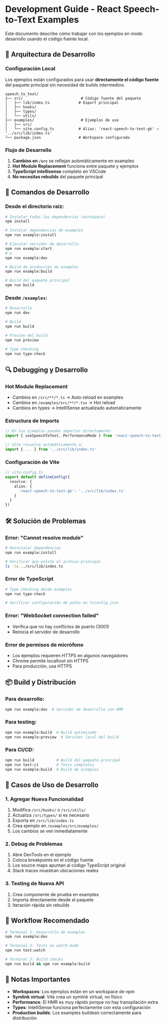 # Development Guide - React Speech-to-Text Examples

Este documento describe cómo trabajar con los ejemplos en modo desarrollo usando el código fuente local.

## 🔧 Arquitectura de Desarrollo

### Configuración Local
Los ejemplos están configurados para usar **directamente el código fuente** del paquete principal sin necesidad de builds intermedios:

```
speech_to_text/
├── src/                          # Código fuente del paquete
│   ├── lib/index.ts             # Export principal
│   ├── hooks/
│   ├── types/
│   └── utils/
├── examples/                     # Ejemplos de uso
│   ├── src/
│   └── vite.config.ts           # Alias: 'react-speech-to-text-gk' → '../src/lib/index.ts'
└── package.json                 # Workspace configurado
```

### Flujo de Desarrollo

1. **Cambios en `/src`** se reflejan automáticamente en examples
2. **Hot Module Replacement** funciona entre paquete y ejemplos
3. **TypeScript intellisense** completo en VSCode
4. **No necesitas rebuilds** del paquete principal

## 🚀 Comandos de Desarrollo

### Desde el directorio raíz:
```bash
# Instalar todas las dependencias (workspace)
npm install

# Instalar dependencias de examples
npm run example:install

# Ejecutar servidor de desarrollo
npm run example:start
# o
npm run example:dev

# Build de producción de examples
npm run example:build

# Build del paquete principal
npm run build
```

### Desde `/examples`:
```bash
# Desarrollo
npm run dev

# Build
npm run build

# Preview del build
npm run preview

# Type checking
npm run type-check
```

## 🔍 Debugging y Desarrollo

### Hot Module Replacement
- Cambios en `/src/**/*.ts` → Auto-reload en examples
- Cambios en `/examples/src/**/*.tsx` → Hot reload
- Cambios en types → IntelliSense actualizado automáticamente

### Estructura de Imports
```typescript
// En los ejemplos puedes importar directamente:
import { useSpeechToText, PerformanceMode } from 'react-speech-to-text-gk'

// Vite resuelve automáticamente a:
import { ... } from '../src/lib/index.ts'
```

### Configuración de Vite
```typescript
// vite.config.ts
export default defineConfig({
  resolve: {
    alias: {
      'react-speech-to-text-gk': '../src/lib/index.ts'
    }
  }
})
```

## 🛠️ Solución de Problemas

### Error: "Cannot resolve module"
```bash
# Reinstalar dependencias
npm run example:install

# Verificar que existe el archivo principal
ls -la ../src/lib/index.ts
```

### Error de TypeScript
```bash
# Type checking desde examples
npm run type-check

# Verificar configuración de paths en tsconfig.json
```

### Error: "WebSocket connection failed"
- Verifica que no hay conflictos de puerto (3001)
- Reinicia el servidor de desarrollo

### Error de permisos de micrófono
- Los ejemplos requieren HTTPS en algunos navegadores
- Chrome permite localhost sin HTTPS
- Para producción, usa HTTPS

## 📦 Build y Distribución

### Para desarrollo:
```bash
npm run example:dev  # Servidor de desarrollo con HMR
```

### Para testing:
```bash
npm run example:build  # Build optimizado
npm run example:preview  # Servidor local del build
```

### Para CI/CD:
```bash
npm run build          # Build del paquete principal
npm run test:ci        # Tests completos
npm run example:build  # Build de ejemplos
```

## 🎯 Casos de Uso de Desarrollo

### 1. Agregar Nueva Funcionalidad
1. Modifica `/src/hooks/` o `/src/utils/`
2. Actualiza `/src/types/` si es necesario
3. Exporta en `/src/lib/index.ts`
4. Crea ejemplo en `/examples/src/examples/`
5. Los cambios se ven inmediatamente

### 2. Debug de Problemas
1. Abre DevTools en el ejemplo
2. Coloca breakpoints en el código fuente
3. Los source maps apuntan al código TypeScript original
4. Stack traces muestran ubicaciones reales

### 3. Testing de Nueva API
1. Crea componente de prueba en examples
2. Importa directamente desde el paquete
3. Iteración rápida sin rebuilds

## 🔄 Workflow Recomendado

```bash
# Terminal 1: Desarrollo de examples
npm run example:dev

# Terminal 2: Tests en watch mode
npm run test:watch

# Terminal 3: Build checks
npm run build && npm run example:build
```

## 📝 Notas Importantes

- **Workspaces**: Los ejemplos están en un workspace de npm
- **Symlink virtual**: Vite crea un symlink virtual, no físico
- **Performance**: El HMR es muy rápido porque no hay transpilación extra
- **Types**: IntelliSense funciona perfectamente con esta configuración
- **Production builds**: Los examples buildean correctamente para distribución
